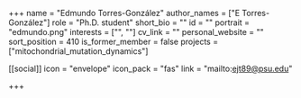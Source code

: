 +++
name = "Edmundo Torres-González"
author_names = ["E Torres-González"]
role = "Ph.D. student"
short_bio = ""
id = ""
portrait = "edmundo.png"
interests = ["", ""]
cv_link = ""
personal_website = ""
sort_position = 410
is_former_member = false
projects = ["mitochondrial_mutation_dynamics"]

[[social]]
    icon = "envelope"
    icon_pack = "fas"
    link = "mailto:ejt89@psu.edu"


+++

